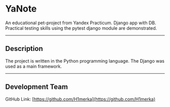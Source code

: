 
# YaNote

An educational pet-project from Yandex Practicum. Django app with DB. Practical testing skills using the pytest django module are demonstrated.

----------

## Description

The project is written in the Python programming language. The Django was used as a main framework.

----------

## Development Team

GitHub Link: [https://github.com/H1merka](https://github.com/H1merka)
